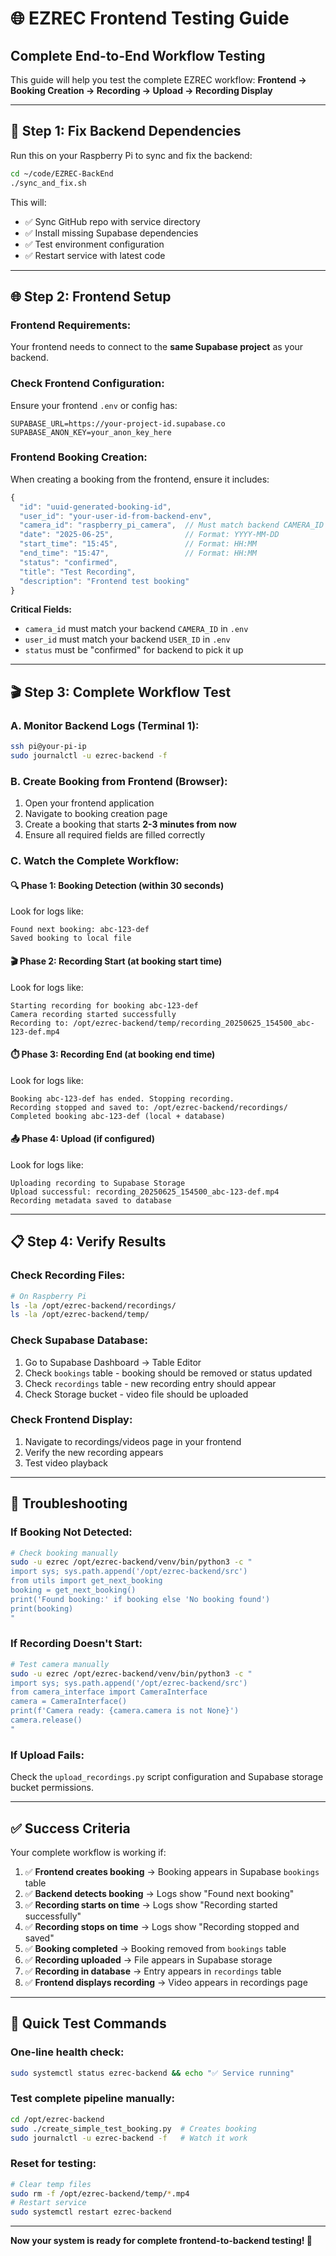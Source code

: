 # 🌐 EZREC Frontend Testing Guide

## Complete End-to-End Workflow Testing

This guide will help you test the complete EZREC workflow:
**Frontend → Booking Creation → Recording → Upload → Recording Display**

---

## 🔧 Step 1: Fix Backend Dependencies

Run this on your Raspberry Pi to sync and fix the backend:

```bash
cd ~/code/EZREC-BackEnd
./sync_and_fix.sh
```

This will:

- ✅ Sync GitHub repo with service directory
- ✅ Install missing Supabase dependencies
- ✅ Test environment configuration
- ✅ Restart service with latest code

---

## 🌐 Step 2: Frontend Setup

### Frontend Requirements:

Your frontend needs to connect to the **same Supabase project** as your backend.

### Check Frontend Configuration:

Ensure your frontend `.env` or config has:

```env
SUPABASE_URL=https://your-project-id.supabase.co
SUPABASE_ANON_KEY=your_anon_key_here
```

### Frontend Booking Creation:

When creating a booking from the frontend, ensure it includes:

```javascript
{
  "id": "uuid-generated-booking-id",
  "user_id": "your-user-id-from-backend-env",
  "camera_id": "raspberry_pi_camera",  // Must match backend CAMERA_ID
  "date": "2025-06-25",                // Format: YYYY-MM-DD
  "start_time": "15:45",               // Format: HH:MM
  "end_time": "15:47",                 // Format: HH:MM
  "status": "confirmed",
  "title": "Test Recording",
  "description": "Frontend test booking"
}
```

**Critical Fields:**

- `camera_id` must match your backend `CAMERA_ID` in `.env`
- `user_id` must match your backend `USER_ID` in `.env`
- `status` must be "confirmed" for backend to pick it up

---

## 🎬 Step 3: Complete Workflow Test

### A. Monitor Backend Logs (Terminal 1):

```bash
ssh pi@your-pi-ip
sudo journalctl -u ezrec-backend -f
```

### B. Create Booking from Frontend (Browser):

1. Open your frontend application
2. Navigate to booking creation page
3. Create a booking that starts **2-3 minutes from now**
4. Ensure all required fields are filled correctly

### C. Watch the Complete Workflow:

#### 🔍 **Phase 1: Booking Detection (within 30 seconds)**

Look for logs like:

```
Found next booking: abc-123-def
Saved booking to local file
```

#### 🎬 **Phase 2: Recording Start (at booking start time)**

Look for logs like:

```
Starting recording for booking abc-123-def
Camera recording started successfully
Recording to: /opt/ezrec-backend/temp/recording_20250625_154500_abc-123-def.mp4
```

#### ⏱️ **Phase 3: Recording End (at booking end time)**

Look for logs like:

```
Booking abc-123-def has ended. Stopping recording.
Recording stopped and saved to: /opt/ezrec-backend/recordings/
Completed booking abc-123-def (local + database)
```

#### 📤 **Phase 4: Upload (if configured)**

Look for logs like:

```
Uploading recording to Supabase Storage
Upload successful: recording_20250625_154500_abc-123-def.mp4
Recording metadata saved to database
```

---

## 📋 Step 4: Verify Results

### Check Recording Files:

```bash
# On Raspberry Pi
ls -la /opt/ezrec-backend/recordings/
ls -la /opt/ezrec-backend/temp/
```

### Check Supabase Database:

1. Go to Supabase Dashboard → Table Editor
2. Check `bookings` table - booking should be removed or status updated
3. Check `recordings` table - new recording entry should appear
4. Check Storage bucket - video file should be uploaded

### Check Frontend Display:

1. Navigate to recordings/videos page in your frontend
2. Verify the new recording appears
3. Test video playback

---

## 🚨 Troubleshooting

### If Booking Not Detected:

```bash
# Check booking manually
sudo -u ezrec /opt/ezrec-backend/venv/bin/python3 -c "
import sys; sys.path.append('/opt/ezrec-backend/src')
from utils import get_next_booking
booking = get_next_booking()
print('Found booking:' if booking else 'No booking found')
print(booking)
"
```

### If Recording Doesn't Start:

```bash
# Test camera manually
sudo -u ezrec /opt/ezrec-backend/venv/bin/python3 -c "
import sys; sys.path.append('/opt/ezrec-backend/src')
from camera_interface import CameraInterface
camera = CameraInterface()
print(f'Camera ready: {camera.camera is not None}')
camera.release()
"
```

### If Upload Fails:

Check the `upload_recordings.py` script configuration and Supabase storage bucket permissions.

---

## ✅ Success Criteria

Your complete workflow is working if:

1. ✅ **Frontend creates booking** → Booking appears in Supabase `bookings` table
2. ✅ **Backend detects booking** → Logs show "Found next booking"
3. ✅ **Recording starts on time** → Logs show "Recording started successfully"
4. ✅ **Recording stops on time** → Logs show "Recording stopped and saved"
5. ✅ **Booking completed** → Booking removed from `bookings` table
6. ✅ **Recording uploaded** → File appears in Supabase storage
7. ✅ **Recording in database** → Entry appears in `recordings` table
8. ✅ **Frontend displays recording** → Video appears in recordings page

---

## 🎯 Quick Test Commands

### One-line health check:

```bash
sudo systemctl status ezrec-backend && echo "✅ Service running"
```

### Test complete pipeline manually:

```bash
cd /opt/ezrec-backend
sudo ./create_simple_test_booking.py  # Creates booking
sudo journalctl -u ezrec-backend -f   # Watch it work
```

### Reset for testing:

```bash
# Clear temp files
sudo rm -f /opt/ezrec-backend/temp/*.mp4
# Restart service
sudo systemctl restart ezrec-backend
```

---

**Now your system is ready for complete frontend-to-backend testing! 🚀**
